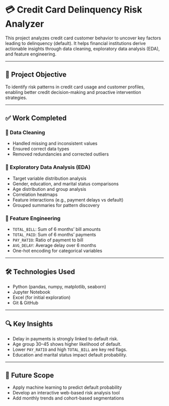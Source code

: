 # 💳 Credit Card Delinquency Risk Analyzer

This project analyzes credit card customer behavior to uncover key factors leading to delinquency (default). It helps financial institutions derive actionable insights through data cleaning, exploratory data analysis (EDA), and feature engineering.

---

## 🧠 Project Objective

To identify risk patterns in credit card usage and customer profiles, enabling better credit decision-making and proactive intervention strategies.

---

## ✅ Work Completed

### 🔹 Data Cleaning
- Handled missing and inconsistent values
- Ensured correct data types
- Removed redundancies and corrected outliers

### 🔹 Exploratory Data Analysis (EDA)
- Target variable distribution analysis
- Gender, education, and marital status comparisons
- Age distribution and group analysis
- Correlation heatmaps
- Feature interactions (e.g., payment delays vs default)
- Grouped summaries for pattern discovery

### 🔹 Feature Engineering
- `TOTAL_BILL`: Sum of 6 months’ bill amounts
- `TOTAL_PAID`: Sum of 6 months’ payments
- `PAY_RATIO`: Ratio of payment to bill
- `AVG_DELAY`: Average delay over 6 months
- One-hot encoding for categorical variables

---

## 🛠️ Technologies Used

- Python (pandas, numpy, matplotlib, seaborn)
- Jupyter Notebook
- Excel (for initial exploration)
- Git & GitHub

---

## 🔍 Key Insights

- Delay in payments is strongly linked to default risk.
- Age group 30–45 shows higher likelihood of default.
- Lower `PAY_RATIO` and high `TOTAL_BILL` are key red flags.
- Education and marital status impact default probability.

---

## 🔮 Future Scope

- Apply machine learning to predict default probability
- Develop an interactive web-based risk analysis tool
- Add monthly trends and cohort-based segmentations


